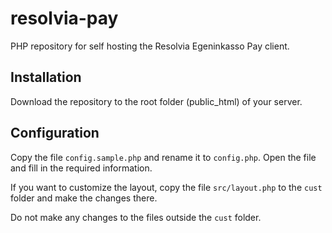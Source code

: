 # resolvia-pay
PHP repository for self hosting the Resolvia Egeninkasso Pay client.

## Installation
Download the repository to the root folder (public_html) of your server.

## Configuration
Copy the file `config.sample.php` and rename it to `config.php`. Open the file and fill in the required information.

If you want to customize the layout, copy the file `src/layout.php` to the `cust` folder and make the changes there.

Do not make any changes to the files outside the `cust` folder.